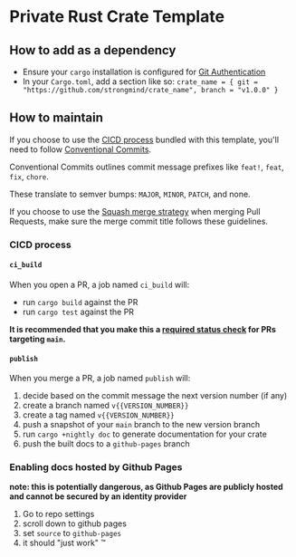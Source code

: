 # Private Rust Crate Template

## How to add as a dependency
- Ensure your `cargo` installation is configured for [Git Authentication]
- In your `Cargo.toml`, add a section like so: `crate_name = { git = "https://github.com/strongmind/crate_name", branch = "v1.0.0" }`


## How to maintain
If you choose to use the [CICD process](#cicd-process) bundled with this template, you'll need to follow [Conventional Commits].

Conventional Commits outlines commit message prefixes like `feat!`, `feat`, `fix`, `chore`.

These translate to semver bumps: `MAJOR`, `MINOR`, `PATCH`, and none.

If you choose to use the [Squash merge strategy] when merging Pull Requests, make sure the merge commit title follows these guidelines.

### CICD process

#### `ci_build`
When you open a PR, a job named `ci_build` will:
- run `cargo build` against the PR
- run `cargo test` against the PR

**It is recommended that you make this a [required status check] for PRs targeting `main`.**

#### `publish`
When you merge a PR, a job named `publish` will:
1. decide based on the commit message the next version number (if any)
1. create a branch named `v{{VERSION_NUMBER}}`
1. create a tag named `v{{VERSION_NUMBER}}`
1. push a snapshot of your `main` branch to the new version branch
1. run `cargo +nightly doc` to generate documentation for your crate
1. push the built docs to a `github-pages` branch

### Enabling docs hosted by Github Pages
**note: this is potentially dangerous, as Github Pages are publicly hosted and cannot be secured by an identity provider**
1. Go to repo settings
1. scroll down to github pages
1. set `source` to `github-pages`
1. it should "just work" :tm:

[Git Authentication]: https://doc.rust-lang.org/cargo/appendix/git-authentication.html#git-authentication
[required status check]: https://docs.github.com/en/github/administering-a-repository/enabling-required-status-checks
[Squash merge strategy]: https://docs.github.com/en/github/administering-a-repository/about-merge-methods-on-github
[Conventional Commits]: https://www.conventionalcommits.org/en/v1.0.0/
